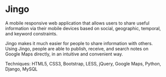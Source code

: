 Jingo
=====

A mobile responsive web application that allows users to share useful information via their mobile devices based on social, geographic, temporal, and keyword constraints.

Jingo makes it much easier for people to share information with others. Using Jingo, people are able to publish, receive, and search notes on Google Maps directly, in an intuitive and convenient way. 

Techniques: HTML5, CSS3, Bootstrap, LESS, jQuery, Google Maps, Python, Django, MySQL
